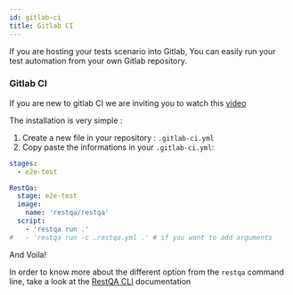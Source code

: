 ```yaml
---
id: gitlab-ci
title: Gitlab CI
---
```


If you are hosting your tests scenario into Gitlab, You can easily run your test automation from your own Gitlab repository.

### Gitlab CI

If you are new to gitlab CI we are inviting you to watch this [video](https://youtu.be/1iXFbchozdY)

The installation is very simple :

1. Create a new file in your repository : `.gitlab-ci.yml`
2. Copy paste the informations in your `.gitlab-ci.yml`:

```yaml
stages:
  - e2e-test

RestQa:
  stage: e2e-test
  image:
    name: 'restqa/restqa'
  script:
    - 'restqa run .'
#   - 'restqa run -c .restqa.yml .' # if you want to add arguments
```

And Voila!

In order to know more about the different option from the `restqa` command line,  take a look at the [RestQA CLI](/docs/api/cli) documentation
